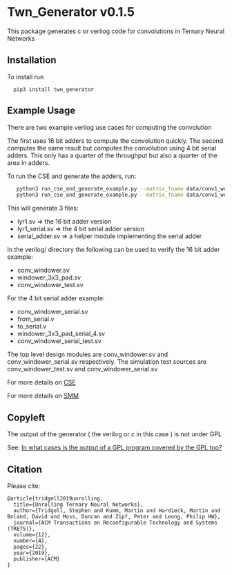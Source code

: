 Twn_Generator v0.1.5
====================

This package generates c or verilog code for convolutions in Ternary Neural Networks

Installation
------------
To install run

```
  pip3 install twn_generator
```

Example Usage
-------------

There are two example verilog use cases for computing the convolution

The first uses 16 bit adders to compute the convolution quickly.
The second computes the same result but computes the convolution using 4 bit serial adders.
This only has a quarter of the throughput but also a quarter of the area in adders.

To run the CSE and generate the adders, run:

```bash
   python3 run_cse_and_generate_example.py --matrix_fname data/conv1_weights.csv --cse_fname data/conv1_tern_op_list.csv --module_name lyr1 --BW_in 16
   python3 run_cse_and_generate_example.py --matrix_fname data/conv1_weights.csv --cse_fname data/conv1_tern_op_list.csv --module_name lyr1_serial --BW_in 4 --serial
```

This will generate 3 files:

 * lyr1.sv => the 16 bit adder version
 * lyr1_serial.sv => the 4 bit serial adder version
 * serial_adder.sv => a helper module implementing the serial adder

In the verilog/ directory the following can be used to verify the 16 bit adder example:

  * conv_windower.sv
  * windower_3x3_pad.sv
  * conv_windower_test.sv

For the 4 bit serial adder example:

  * conv_windower_serial.sv
  * from_serial.v
  * to_serial.v
  * windower_3x3_pad_serial_4.sv
  * conv_windower_serial_test.sv

The top level design modules are conv_windower.sv and conv_windower_serial.sv respectively.
The simulation test sources are conv_windower_test.sv and conv_windower_serial.sv

For more details on [CSE](docs/CSE.md)

For more details on [SMM](docs/SMM.md)

Copyleft
--------

The output of the generator ( the verilog or c in this case ) is not under GPL

See: [In what cases is the output of a GPL program covered by the GPL too?](https://www.gnu.org/licenses/gpl-faq.en.html#WhatCaseIsOutputGPL)

Citation
--------

Please cite:

```
@article{tridgell2019unrolling,
  title={Unrolling Ternary Neural Networks},
  author={Tridgell, Stephen and Kumm, Martin and Hardieck, Martin and Boland, David and Moss, Duncan and Zipf, Peter and Leong, Philip HW},
  journal={ACM Transactions on Reconfigurable Technology and Systems (TRETS)},
  volume={12},
  number={4},
  pages={22},
  year={2019},
  publisher={ACM}
}
```

